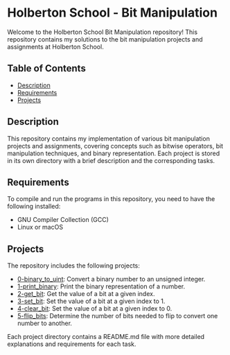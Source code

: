 # Holberton School - Bit Manipulation

Welcome to the Holberton School Bit Manipulation repository! This repository contains my solutions to the bit manipulation projects and assignments at Holberton School.

## Table of Contents

- [Description](#description)
- [Requirements](#requirements)
- [Projects](#projects)

## Description

This repository contains my implementation of various bit manipulation projects and assignments, covering concepts such as bitwise operators, bit manipulation techniques, and binary representation. Each project is stored in its own directory with a brief description and the corresponding tasks.

## Requirements

To compile and run the programs in this repository, you need to have the following installed:

- GNU Compiler Collection (GCC)
- Linux or macOS

## Projects

The repository includes the following projects:

- [0-binary_to_uint](./0-binary_to_uint): Convert a binary number to an unsigned integer.
- [1-print_binary](./1-print_binary): Print the binary representation of a number.
- [2-get_bit](./2-get_bit): Get the value of a bit at a given index.
- [3-set_bit](./3-set_bit): Set the value of a bit at a given index to 1.
- [4-clear_bit](./4-clear_bit): Set the value of a bit at a given index to 0.
- [5-flip_bits](./5-flip_bits): Determine the number of bits needed to flip to convert one number to another.

Each project directory contains a README.md file with more detailed explanations and requirements for each task.
